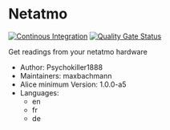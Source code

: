 # Netatmo

[![Continous Integration](https://gitlab.com/project-alice-assistant/skills/skill_Netatmo/badges/master/pipeline.svg)](https://gitlab.com/project-alice-assistant/skills/skill_Netatmo/pipelines/latest)
[![Quality Gate Status](https://sonarcloud.io/api/project_badges/measure?project=project-alice-assistant_skill_Netatmo&metric=alert_status)](https://sonarcloud.io/dashboard?id=project-alice-assistant_skill_Netatmo)

Get readings from your netatmo hardware

- Author: Psychokiller1888
- Maintainers: maxbachmann
- Alice minimum Version: 1.0.0-a5
- Languages:
  - en
  - fr
  - de
